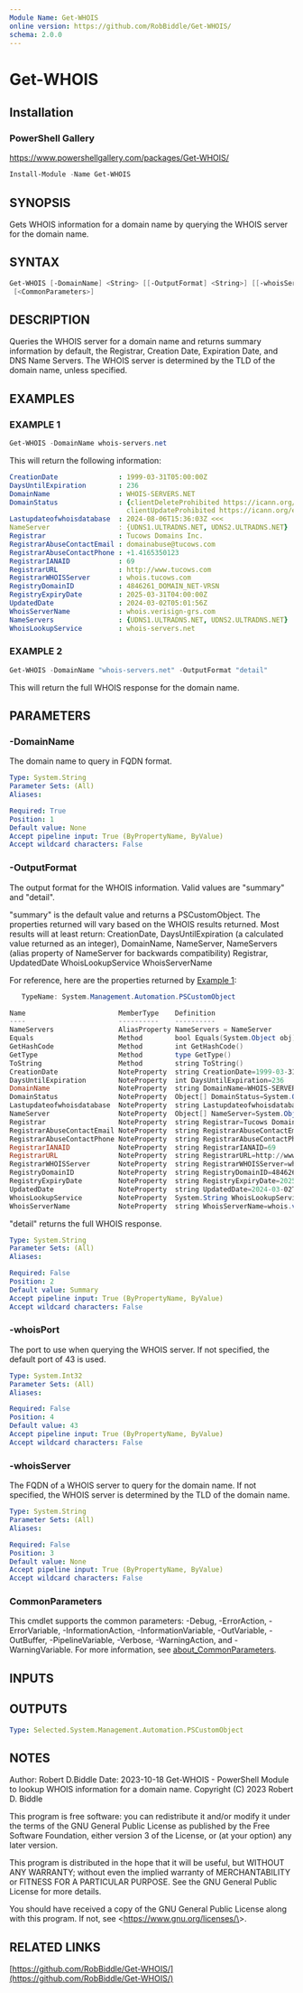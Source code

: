 ```yaml
---
Module Name: Get-WHOIS
online version: https://github.com/RobBiddle/Get-WHOIS/
schema: 2.0.0
---
```


# Get-WHOIS

## Installation

### PowerShell Gallery

<https://www.powershellgallery.com/packages/Get-WHOIS/>

```powershell
Install-Module -Name Get-WHOIS
```

## SYNOPSIS

Gets WHOIS information for a domain name by querying the WHOIS server for the domain name.

## SYNTAX

```powershell
Get-WHOIS [-DomainName] <String> [[-OutputFormat] <String>] [[-whoisServer] <String>] [[-whoisPort] <Int32>]
 [<CommonParameters>]
```

## DESCRIPTION

Queries the WHOIS server for a domain name and returns summary information by default,
the Registrar, Creation Date, Expiration Date, and DNS Name Servers.
The WHOIS server is determined by the TLD of the domain name, unless specified.

## EXAMPLES

### EXAMPLE 1

```powershell
Get-WHOIS -DomainName whois-servers.net
```

This will return the following information:

```yaml
CreationDate               : 1999-03-31T05:00:00Z
DaysUntilExpiration        : 236
DomainName                 : WHOIS-SERVERS.NET
DomainStatus               : {clientDeleteProhibited https://icann.org/epp#clientDeleteProhibited, clientTransferProhibited https://icann.org/epp#clientTransferProhibited,
                             clientUpdateProhibited https://icann.org/epp#clientUpdateProhibited}
Lastupdateofwhoisdatabase  : 2024-08-06T15:36:03Z <<<
NameServer                 : {UDNS1.ULTRADNS.NET, UDNS2.ULTRADNS.NET}
Registrar                  : Tucows Domains Inc.
RegistrarAbuseContactEmail : domainabuse@tucows.com
RegistrarAbuseContactPhone : +1.4165350123
RegistrarIANAID            : 69
RegistrarURL               : http://www.tucows.com
RegistrarWHOISServer       : whois.tucows.com
RegistryDomainID           : 4846261_DOMAIN_NET-VRSN
RegistryExpiryDate         : 2025-03-31T04:00:00Z
UpdatedDate                : 2024-03-02T05:01:56Z
WhoisServerName            : whois.verisign-grs.com
NameServers                : {UDNS1.ULTRADNS.NET, UDNS2.ULTRADNS.NET}
WhoisLookupService         : whois-servers.net
```

### EXAMPLE 2

```powershell
Get-WHOIS -DomainName "whois-servers.net" -OutputFormat "detail"
```

This will return the full WHOIS response for the domain name.

## PARAMETERS

### -DomainName

The domain name to query in FQDN format.

```yaml
Type: System.String
Parameter Sets: (All)
Aliases:

Required: True
Position: 1
Default value: None
Accept pipeline input: True (ByPropertyName, ByValue)
Accept wildcard characters: False
```

### -OutputFormat

The output format for the WHOIS information.
Valid values are "summary" and "detail".

"summary" is the default value and returns a PSCustomObject.
The properties returned will vary based on the WHOIS results returned.
Most results will at least return:
CreationDate,
DaysUntilExpiration (a calculated value returned as an integer),
DomainName,
NameServer,
NameServers (alias property of NameServer for backwards compatibility)
Registrar,
UpdatedDate
WhoisLookupService
WhoisServerName

For reference, here are the properties returned by [Example 1](https://github.com/RobBiddle/Get-WHOIS/tree/main?tab=readme-ov-file#example-1):

```powershell
   TypeName: System.Management.Automation.PSCustomObject

Name                       MemberType    Definition
----                       ----------    ----------
NameServers                AliasProperty NameServers = NameServer
Equals                     Method        bool Equals(System.Object obj)
GetHashCode                Method        int GetHashCode()
GetType                    Method        type GetType()
ToString                   Method        string ToString()
CreationDate               NoteProperty  string CreationDate=1999-03-31T05:00:00Z
DaysUntilExpiration        NoteProperty  int DaysUntilExpiration=236
DomainName                 NoteProperty  string DomainName=WHOIS-SERVERS.NET
DomainStatus               NoteProperty  Object[] DomainStatus=System.Object[]
Lastupdateofwhoisdatabase  NoteProperty  string Lastupdateofwhoisdatabase=2024-08-06T15:36:03Z <<<
NameServer                 NoteProperty  Object[] NameServer=System.Object[]
Registrar                  NoteProperty  string Registrar=Tucows Domains Inc.
RegistrarAbuseContactEmail NoteProperty  string RegistrarAbuseContactEmail=domainabuse@tucows.com
RegistrarAbuseContactPhone NoteProperty  string RegistrarAbuseContactPhone=+1.4165350123
RegistrarIANAID            NoteProperty  string RegistrarIANAID=69
RegistrarURL               NoteProperty  string RegistrarURL=http://www.tucows.com
RegistrarWHOISServer       NoteProperty  string RegistrarWHOISServer=whois.tucows.com
RegistryDomainID           NoteProperty  string RegistryDomainID=4846261_DOMAIN_NET-VRSN
RegistryExpiryDate         NoteProperty  string RegistryExpiryDate=2025-03-31T04:00:00Z
UpdatedDate                NoteProperty  string UpdatedDate=2024-03-02T05:01:56Z
WhoisLookupService         NoteProperty  System.String WhoisLookupService=whois-servers.net
WhoisServerName            NoteProperty  string WhoisServerName=whois.verisign-grs.com
```

"detail" returns the full WHOIS response.

```yaml
Type: System.String
Parameter Sets: (All)
Aliases:

Required: False
Position: 2
Default value: Summary
Accept pipeline input: True (ByPropertyName, ByValue)
Accept wildcard characters: False
```

### -whoisPort

The port to use when querying the WHOIS server.
If not specified, the default port of 43 is used.

```yaml
Type: System.Int32
Parameter Sets: (All)
Aliases:

Required: False
Position: 4
Default value: 43
Accept pipeline input: True (ByPropertyName, ByValue)
Accept wildcard characters: False
```

### -whoisServer

The FQDN of a WHOIS server to query for the domain name.
If not specified, the WHOIS server is determined by the TLD of the domain name.

```yaml
Type: System.String
Parameter Sets: (All)
Aliases:

Required: False
Position: 3
Default value: None
Accept pipeline input: True (ByPropertyName, ByValue)
Accept wildcard characters: False
```

### CommonParameters

This cmdlet supports the common parameters: -Debug, -ErrorAction, -ErrorVariable, -InformationAction, -InformationVariable, -OutVariable, -OutBuffer, -PipelineVariable, -Verbose, -WarningAction, and -WarningVariable. For more information, see [about_CommonParameters](http://go.microsoft.com/fwlink/?LinkID=113216).

## INPUTS

## OUTPUTS

```yaml
Type: Selected.System.Management.Automation.PSCustomObject
```

## NOTES

Author: Robert D.Biddle
Date: 2023-10-18
Get-WHOIS - PowerShell Module to lookup WHOIS information for a domain name.
Copyright (C) 2023 Robert D. Biddle

This program is free software: you can redistribute it and/or modify
it under the terms of the GNU General Public License as published by
the Free Software Foundation, either version 3 of the License, or
(at your option) any later version.

This program is distributed in the hope that it will be useful,
but WITHOUT ANY WARRANTY; without even the implied warranty of
MERCHANTABILITY or FITNESS FOR A PARTICULAR PURPOSE.
See the
GNU General Public License for more details.

You should have received a copy of the GNU General Public License
along with this program.
If not, see \<<https://www.gnu.org/licenses/\>>.

## RELATED LINKS

[https://github.com/RobBiddle/Get-WHOIS/](https://github.com/RobBiddle/Get-WHOIS/)
